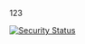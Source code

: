 123





[![Security Status](https://img.shields.io/badge/Security-Medium%3A%2018-yellow)](http://127.0.0.1:5000/report/None)
